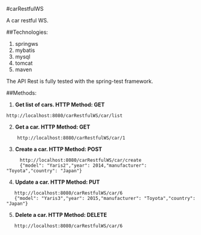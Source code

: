 #carRestfulWS

A car restful WS. 

##Technologies:

1. springws
2. mybatis
3. mysql
4. tomcat
5. maven

The API Rest is fully tested with the spring-test framework.

##Methods:

1. 	**Get list of cars. HTTP Method: GET**
```
http://localhost:8080/carRestfulWS/car/list
```

2. 	**Get a car. HTTP Method: GET**
```
    http://localhost:8080/carRestfulWS/car/1 
```

3. **Create a car. HTTP Method: POST**
```
	 http://localhost:8080/carRestfulWS/car/create 
	 {"model": "Yaris2","year": 2014,"manufacturer": "Toyota","country": "Japan"}
```

4. **Update a car. HTTP Method: PUT**
```
   http://localhost:8080/carRestfulWS/car/6 
   {"model": "Yaris3","year": 2015,"manufacturer": "Toyota","country": "Japan"}
```

5. **Delete a car. HTTP Method: DELETE**
```
   http://localhost:8080/carRestfulWS/car/6
```